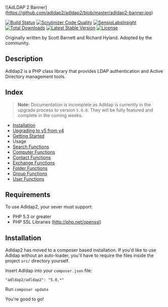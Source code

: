 ![AdLDAP 2 Banner]
(https://github.com/adldap2/adldap2/blob/master/adldap2-banner.jpg)

[![Build Status](https://img.shields.io/travis/Adldap2/Adldap2.svg?style=flat-square)](https://travis-ci.org/Adldap2/Adldap2)
[![Scrutinizer Code Quality](https://img.shields.io/scrutinizer/g/adLDAP2/adLDAP2/master.svg?style=flat-square)](https://scrutinizer-ci.com/g/adLDAP2/adLDAP2/?branch=master)
[![SensioLabsInsight](https://img.shields.io/sensiolabs/i/45a86fc2-b202-4f1b-9549-679900e5807c.svg?style=flat-square)](https://insight.sensiolabs.com/projects/45a86fc2-b202-4f1b-9549-679900e5807c)
[![Total Downloads](https://img.shields.io/packagist/dt/adldap2/adldap2.svg?style=flat-square)](https://packagist.org/packages/adldap2/adldap2)
[![Latest Stable Version](https://img.shields.io/packagist/v/adldap2/adldap2.svg?style=flat-square)](https://packagist.org/packages/adldap2/adldap2)
[![License](https://img.shields.io/packagist/l/adldap2/adldap2.svg?style=flat-square)](https://packagist.org/packages/adldap2/adldap2)

Originally written by Scott Barnett and Richard Hyland. Adopted by the community.

## Description

Adldap2 is a PHP class library that provides LDAP authentication and Active Directory management tools.

## Index

> **Note:** Documentation is incomplete as Adldap is currently in the upgrade process to version `5.0.0`. They will be fully featured and complete in the coming weeks.

- [Installation](#installation)
- [Upgrading to v5 from v4](docs/UPGRADING.md)
- [Getting Started](docs/GETTING-STARTED.md)
- Usage 
 - [Search Functions](docs/SEARCH-FUNCTIONS.md)
 - [Computer Functions](docs/COMPUTER-FUNCTIONS.md)
 - [Contact Functions](docs/CONTACT-FUNCTIONS.md)
 - [Exchange Functions](docs/EXCHANGE-FUNCTIONS.md)
 - [Folder Functions](docs/FOLDER-FUNCTIONS.md)
 - [Group Functions](docs/GROUP-FUNCTIONS.md)
 - [User Functions](docs/USER-FUNCTIONS.md)

## Requirements

To use Adldap2, your sever must support:

- PHP 5.3 or greater
- PHP SSL Libraries (http://php.net/openssl)

## Installation

Adldap2 has moved to a composer based installation. If you'd like to use Adldap without an auto-loader, you'll
have to require the files inside the project `src/` directory yourself.

Insert Adldap into your `composer.json` file:

    "adldap2/adldap2": "5.0.*"
   
Run `composer update`

You're good to go!
